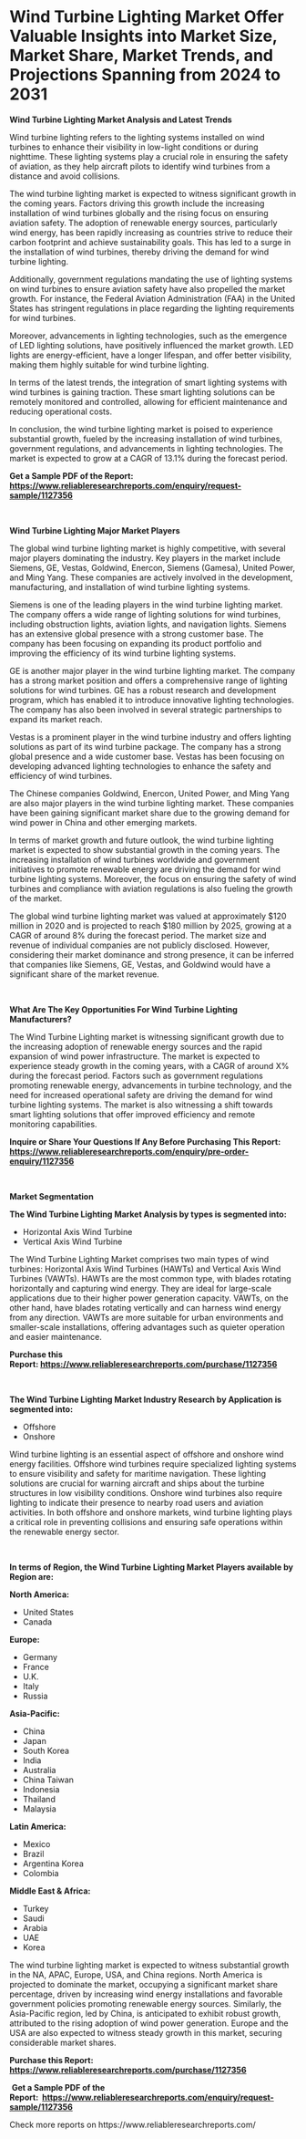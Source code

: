 <p><h1>Wind Turbine Lighting Market Offer Valuable Insights into Market Size, Market Share, Market Trends, and Projections Spanning from 2024 to 2031</h1></p><p><strong>Wind Turbine Lighting Market Analysis and Latest Trends</strong></p>
<p><p>Wind turbine lighting refers to the lighting systems installed on wind turbines to enhance their visibility in low-light conditions or during nighttime. These lighting systems play a crucial role in ensuring the safety of aviation, as they help aircraft pilots to identify wind turbines from a distance and avoid collisions.</p><p>The wind turbine lighting market is expected to witness significant growth in the coming years. Factors driving this growth include the increasing installation of wind turbines globally and the rising focus on ensuring aviation safety. The adoption of renewable energy sources, particularly wind energy, has been rapidly increasing as countries strive to reduce their carbon footprint and achieve sustainability goals. This has led to a surge in the installation of wind turbines, thereby driving the demand for wind turbine lighting.</p><p>Additionally, government regulations mandating the use of lighting systems on wind turbines to ensure aviation safety have also propelled the market growth. For instance, the Federal Aviation Administration (FAA) in the United States has stringent regulations in place regarding the lighting requirements for wind turbines.</p><p>Moreover, advancements in lighting technologies, such as the emergence of LED lighting solutions, have positively influenced the market growth. LED lights are energy-efficient, have a longer lifespan, and offer better visibility, making them highly suitable for wind turbine lighting.</p><p>In terms of the latest trends, the integration of smart lighting systems with wind turbines is gaining traction. These smart lighting solutions can be remotely monitored and controlled, allowing for efficient maintenance and reducing operational costs.</p><p>In conclusion, the wind turbine lighting market is poised to experience substantial growth, fueled by the increasing installation of wind turbines, government regulations, and advancements in lighting technologies. The market is expected to grow at a CAGR of 13.1% during the forecast period.</p></p>
<p><strong>Get a Sample PDF of the Report:&nbsp; <a href="https://www.reliableresearchreports.com/enquiry/request-sample/1127356">https://www.reliableresearchreports.com/enquiry/request-sample/1127356</a></strong></p>
<p>&nbsp;</p>
<p><strong>Wind Turbine Lighting Major Market Players</strong></p>
<p><p>The global wind turbine lighting market is highly competitive, with several major players dominating the industry. Key players in the market include Siemens, GE, Vestas, Goldwind, Enercon, Siemens (Gamesa), United Power, and Ming Yang. These companies are actively involved in the development, manufacturing, and installation of wind turbine lighting systems.</p><p>Siemens is one of the leading players in the wind turbine lighting market. The company offers a wide range of lighting solutions for wind turbines, including obstruction lights, aviation lights, and navigation lights. Siemens has an extensive global presence with a strong customer base. The company has been focusing on expanding its product portfolio and improving the efficiency of its wind turbine lighting systems.</p><p>GE is another major player in the wind turbine lighting market. The company has a strong market position and offers a comprehensive range of lighting solutions for wind turbines. GE has a robust research and development program, which has enabled it to introduce innovative lighting technologies. The company has also been involved in several strategic partnerships to expand its market reach.</p><p>Vestas is a prominent player in the wind turbine industry and offers lighting solutions as part of its wind turbine package. The company has a strong global presence and a wide customer base. Vestas has been focusing on developing advanced lighting technologies to enhance the safety and efficiency of wind turbines.</p><p>The Chinese companies Goldwind, Enercon, United Power, and Ming Yang are also major players in the wind turbine lighting market. These companies have been gaining significant market share due to the growing demand for wind power in China and other emerging markets.</p><p>In terms of market growth and future outlook, the wind turbine lighting market is expected to show substantial growth in the coming years. The increasing installation of wind turbines worldwide and government initiatives to promote renewable energy are driving the demand for wind turbine lighting systems. Moreover, the focus on ensuring the safety of wind turbines and compliance with aviation regulations is also fueling the growth of the market.</p><p>The global wind turbine lighting market was valued at approximately $120 million in 2020 and is projected to reach $180 million by 2025, growing at a CAGR of around 8% during the forecast period. The market size and revenue of individual companies are not publicly disclosed. However, considering their market dominance and strong presence, it can be inferred that companies like Siemens, GE, Vestas, and Goldwind would have a significant share of the market revenue.</p></p>
<p>&nbsp;</p>
<p><strong>What Are The Key Opportunities For Wind Turbine Lighting Manufacturers?</strong></p>
<p><p>The Wind Turbine Lighting market is witnessing significant growth due to the increasing adoption of renewable energy sources and the rapid expansion of wind power infrastructure. The market is expected to experience steady growth in the coming years, with a CAGR of around X% during the forecast period. Factors such as government regulations promoting renewable energy, advancements in turbine technology, and the need for increased operational safety are driving the demand for wind turbine lighting systems. The market is also witnessing a shift towards smart lighting solutions that offer improved efficiency and remote monitoring capabilities.</p></p>
<p><strong>Inquire or Share Your Questions If Any Before Purchasing This Report: <a href="https://www.reliableresearchreports.com/enquiry/pre-order-enquiry/1127356">https://www.reliableresearchreports.com/enquiry/pre-order-enquiry/1127356</a></strong></p>
<p>&nbsp;</p>
<p><strong>Market Segmentation</strong></p>
<p><strong>The Wind Turbine Lighting Market Analysis by types is segmented into:</strong></p>
<p><ul><li>Horizontal Axis Wind Turbine</li><li>Vertical Axis Wind Turbine</li></ul></p>
<p><p>The Wind Turbine Lighting Market comprises two main types of wind turbines: Horizontal Axis Wind Turbines (HAWTs) and Vertical Axis Wind Turbines (VAWTs). HAWTs are the most common type, with blades rotating horizontally and capturing wind energy. They are ideal for large-scale applications due to their higher power generation capacity. VAWTs, on the other hand, have blades rotating vertically and can harness wind energy from any direction. VAWTs are more suitable for urban environments and smaller-scale installations, offering advantages such as quieter operation and easier maintenance.</p></p>
<p><strong>Purchase this Report:&nbsp;<a href="https://www.reliableresearchreports.com/purchase/1127356">https://www.reliableresearchreports.com/purchase/1127356</a></strong></p>
<p>&nbsp;</p>
<p><strong>The Wind Turbine Lighting Market Industry Research by Application is segmented into:</strong></p>
<p><ul><li>Offshore</li><li>Onshore</li></ul></p>
<p><p>Wind turbine lighting is an essential aspect of offshore and onshore wind energy facilities. Offshore wind turbines require specialized lighting systems to ensure visibility and safety for maritime navigation. These lighting solutions are crucial for warning aircraft and ships about the turbine structures in low visibility conditions. Onshore wind turbines also require lighting to indicate their presence to nearby road users and aviation activities. In both offshore and onshore markets, wind turbine lighting plays a critical role in preventing collisions and ensuring safe operations within the renewable energy sector.</p></p>
<p>&nbsp;</p>
<p><strong>In terms of Region, the Wind Turbine Lighting Market Players available by Region are:</strong></p>
<p>
    <p> <strong> North America: </strong>
        <ul>
            <li>United States</li>
            <li>Canada</li>
        </ul>
        </p> 
    <p> <strong> Europe: </strong>
        <ul>
            <li>Germany</li>
            <li>France</li>
            <li>U.K.</li>
            <li>Italy</li>
            <li>Russia</li>
        </ul>
        </p> 
    <p> <strong> Asia-Pacific: </strong>
        <ul>
            <li>China</li>
            <li>Japan</li>
            <li>South Korea</li>
            <li>India</li>
            <li>Australia</li>
            <li>China Taiwan</li>
            <li>Indonesia</li>
            <li>Thailand</li>
            <li>Malaysia</li>
        </ul>
        </p> 
    <p> <strong> Latin America: </strong>
        <ul>
            <li>Mexico</li>
            <li>Brazil</li>
            <li>Argentina Korea</li>
            <li>Colombia</li>
        </ul>
        </p> 
    <p> <strong> Middle East & Africa: </strong>
        <ul>
            <li>Turkey</li>
            <li>Saudi</li>
            <li>Arabia</li>
            <li>UAE</li>
            <li>Korea</li>
        </ul>
    </p>
    </p>
<p><p>The wind turbine lighting market is expected to witness substantial growth in the NA, APAC, Europe, USA, and China regions. North America is projected to dominate the market, occupying a significant market share percentage, driven by increasing wind energy installations and favorable government policies promoting renewable energy sources. Similarly, the Asia-Pacific region, led by China, is anticipated to exhibit robust growth, attributed to the rising adoption of wind power generation. Europe and the USA are also expected to witness steady growth in this market, securing considerable market shares.</p></p>
<p><strong>Purchase this Report: <a href="https://www.reliableresearchreports.com/purchase/1127356">https://www.reliableresearchreports.com/purchase/1127356</a></strong></p>
<p>&nbsp;<strong>Get a Sample PDF of the Report:&nbsp;&nbsp;<a href="https://www.reliableresearchreports.com/enquiry/request-sample/1127356">https://www.reliableresearchreports.com/enquiry/request-sample/1127356</a></strong></p>
<p><strong></strong></p>
<p>Check more reports on https://www.reliableresearchreports.com/</p>